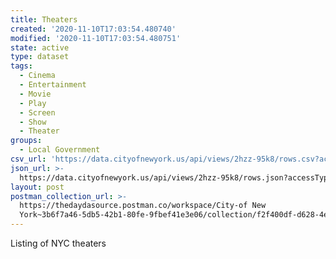 ```yaml
---
title: Theaters
created: '2020-11-10T17:03:54.480740'
modified: '2020-11-10T17:03:54.480751'
state: active
type: dataset
tags:
  - Cinema
  - Entertainment
  - Movie
  - Play
  - Screen
  - Show
  - Theater
groups:
  - Local Government
csv_url: 'https://data.cityofnewyork.us/api/views/2hzz-95k8/rows.csv?accessType=DOWNLOAD'
json_url: >-
  https://data.cityofnewyork.us/api/views/2hzz-95k8/rows.json?accessType=DOWNLOAD
layout: post
postman_collection_url: >-
  https://thedaydasource.postman.co/workspace/City-of New
  York~3b6f7a46-5db5-42b1-80fe-9fbef41e3e06/collection/f2f400df-d628-4ed8-a3b1-fecab0aeb94a
---
```

Listing of NYC theaters
